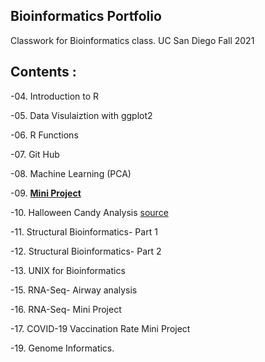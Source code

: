 ## Bioinformatics Portfolio 

Classwork for Bioinformatics class. UC San Diego Fall 2021

## Contents : 

-04. Introduction to R

-05. Data Visulaiztion with ggplot2

-06. R Functions 

-07. Git Hub

-08. Machine Learning (PCA)

-09. [**Mini Project**](https://github.com/gabriellemeza/bggn213/blob/main/Class09_mini_project/Class09_mini_project.md)

-10. Halloween Candy Analysis [source](https://github.com/gabriellemeza/bggn213/blob/main/Class09_mini_project/Class10_CandyProject.Rmd)

-11. Structural Bioinformatics- Part 1

-12. Structural Bioinformatics- Part 2

-13. UNIX for Bioinformatics

-15. RNA-Seq- Airway analysis

-16. RNA-Seq- Mini Project

-17. COVID-19 Vaccination Rate Mini Project

-19. Genome Informatics. 





